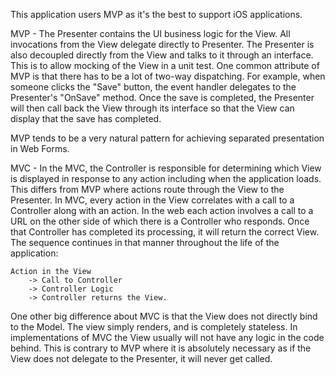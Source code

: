 This application users MVP as it's the best to support iOS applications. 

MVP - The Presenter contains the UI business logic for the View. All invocations from the View delegate directly to Presenter. The Presenter is also decoupled directly from the View and talks to it through an interface. This is to allow mocking of the View in a unit test. One common attribute of MVP is that there has to be a lot of two-way dispatching. For example, when someone clicks the "Save" button, the event handler delegates to the Presenter's "OnSave" method. Once the save is completed, the Presenter will then call back the View through its interface so that the View can display that the save has completed.

MVP tends to be a very natural pattern for achieving separated presentation in Web Forms.

MVC - In the MVC, the Controller is responsible for determining which View is displayed in response to any action including when the application loads. This differs from MVP where actions route through the View to the Presenter. In MVC, every action in the View correlates with a call to a Controller along with an action. In the web each action involves a call to a URL on the other side of which there is a Controller who responds. Once that Controller has completed its processing, it will return the correct View. The sequence continues in that manner throughout the life of the application:

    Action in the View
        -> Call to Controller
        -> Controller Logic
        -> Controller returns the View.

One other big difference about MVC is that the View does not directly bind to the Model. The view simply renders, and is completely stateless. In implementations of MVC the View usually will not have any logic in the code behind. This is contrary to MVP where it is absolutely necessary as if the View does not delegate to the Presenter, it will never get called.